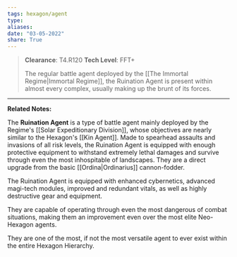 ```yaml
---
tags: hexagon/agent
type: 
aliases: 
date: "03-05-2022"
share: True
---
```

> **Clearance**: T4.R120
> **Tech Level**: FFT+
> 
> The regular battle agent deployed by the [[The Immortal Regime|Immortal Regime]], the Ruination Agent is present within almost every complex, usually making up the brunt of its forces.
---

**Related Notes:** 

The **Ruination Agent** is a type of battle agent mainly deployed by the Regime's [[Solar Expeditionary Division]], whose objectives are nearly similar to the Hexagon's [[Kin Agent]]. Made to spearhead assaults and invasions of all risk levels, the Ruination Agent is equipped with enough protective equipment to withstand extremely lethal damages and survive through even the most inhospitable of landscapes. They are a direct upgrade from the basic [[Ordina|Ordinarius]] cannon-fodder.

The Ruination Agent is equipped with enhanced cybernetics, advanced magi-tech modules, improved and redundant vitals, as well as highly destructive gear and equipment.

They are capable of operating through even the most dangerous of combat situations, making them an improvement even over the most elite Neo-Hexagon agents.

They are one of the most, if not the most versatile agent to ever exist within the entire Hexagon Hierarchy.